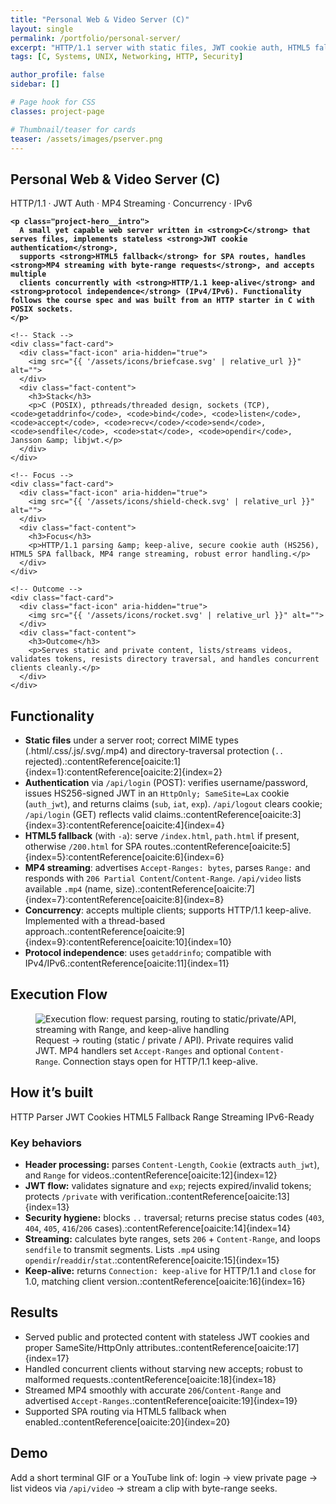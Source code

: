 ```yaml
---
title: "Personal Web & Video Server (C)"
layout: single
permalink: /portfolio/personal-server/
excerpt: "HTTP/1.1 server with static files, JWT cookie auth, HTML5 fallback, MP4 range streaming, concurrency, and IPv6 support."
tags: [C, Systems, UNIX, Networking, HTTP, Security]

author_profile: false
sidebar: []

# Page hook for CSS
classes: project-page

# Thumbnail/teaser for cards
teaser: /assets/images/pserver.png
---
```


<!-- HERO -->
<section class="project-hero">
  <div class="project-hero__inner">
    <h1 class="project-hero__title">Personal Web &amp; Video Server (C)</h1>
    <p class="project-hero__tagline">HTTP/1.1 · JWT Auth · MP4 Streaming · Concurrency · IPv6</p>

    <p class="project-hero__intro">
      A small yet capable web server written in <strong>C</strong> that serves files, implements stateless <strong>JWT cookie authentication</strong>,
      supports <strong>HTML5 fallback</strong> for SPA routes, handles <strong>MP4 streaming with byte-range requests</strong>, and accepts multiple
      clients concurrently with <strong>HTTP/1.1 keep-alive</strong> and <strong>protocol independence</strong> (IPv4/IPv6). Functionality follows the course spec and was built from an HTTP starter in C with POSIX sockets.
    </p>
  </div>
</section>

<style>
/* Match the hero code style you used on the shell page (no white pill) */
.project-hero code, .project-hero kbd {
  background: transparent !important;
  padding: 0 !important;
  border: 0 !important;
  box-shadow: none !important;
  font-family: inherit;
  font-weight: 700;
}
</style>

<!-- QUICK FACTS -->
<section class="facts">
  <div class="facts-grid">

    <!-- Stack -->
    <div class="fact-card">
      <div class="fact-icon" aria-hidden="true">
        <img src="{{ '/assets/icons/briefcase.svg' | relative_url }}" alt="">
      </div>
      <div class="fact-content">
        <h3>Stack</h3>
        <p>C (POSIX), pthreads/threaded design, sockets (TCP), <code>getaddrinfo</code>, <code>bind</code>, <code>listen</code>, <code>accept</code>, <code>recv</code>/<code>send</code>, <code>sendfile</code>, <code>stat</code>, <code>opendir</code>, Jansson &amp; libjwt.</p>
      </div>
    </div>

    <!-- Focus -->
    <div class="fact-card">
      <div class="fact-icon" aria-hidden="true">
        <img src="{{ '/assets/icons/shield-check.svg' | relative_url }}" alt="">
      </div>
      <div class="fact-content">
        <h3>Focus</h3>
        <p>HTTP/1.1 parsing &amp; keep-alive, secure cookie auth (HS256), HTML5 SPA fallback, MP4 range streaming, robust error handling.</p>
      </div>
    </div>

    <!-- Outcome -->
    <div class="fact-card">
      <div class="fact-icon" aria-hidden="true">
        <img src="{{ '/assets/icons/rocket.svg' | relative_url }}" alt="">
      </div>
      <div class="fact-content">
        <h3>Outcome</h3>
        <p>Serves static and private content, lists/streams videos, validates tokens, resists directory traversal, and handles concurrent clients cleanly.</p>
      </div>
    </div>

  </div>
</section>

<!-- FUNCTIONALITY -->
<section class="section-card">
  <h2>Functionality</h2>
  <ul>
    <li><strong>Static files</strong> under a server root; correct MIME types (.html/.css/.js/.svg/.mp4) and directory-traversal protection (<code>..</code> rejected).:contentReference[oaicite:1]{index=1}:contentReference[oaicite:2]{index=2}</li>
    <li><strong>Authentication</strong> via <code>/api/login</code> (POST): verifies username/password, issues HS256-signed JWT in an <code>HttpOnly; SameSite=Lax</code> cookie (<code>auth_jwt</code>), and returns claims (<code>sub</code>, <code>iat</code>, <code>exp</code>). <code>/api/logout</code> clears cookie; <code>/api/login</code> (GET) reflects valid claims.:contentReference[oaicite:3]{index=3}:contentReference[oaicite:4]{index=4}</li>
    <li><strong>HTML5 fallback</strong> (with <code>-a</code>): serve <code>/index.html</code>, <code>path.html</code> if present, otherwise <code>/200.html</code> for SPA routes.:contentReference[oaicite:5]{index=5}:contentReference[oaicite:6]{index=6}</li>
    <li><strong>MP4 streaming</strong>: advertises <code>Accept-Ranges: bytes</code>, parses <code>Range:</code> and responds with <code>206 Partial Content</code>/<code>Content-Range</code>. <code>/api/video</code> lists available <code>.mp4</code> (name, size).:contentReference[oaicite:7]{index=7}:contentReference[oaicite:8]{index=8}</li>
    <li><strong>Concurrency</strong>: accepts multiple clients; supports HTTP/1.1 keep-alive. Implemented with a thread-based approach.:contentReference[oaicite:9]{index=9}:contentReference[oaicite:10]{index=10}</li>
    <li><strong>Protocol independence</strong>: uses <code>getaddrinfo</code>; compatible with IPv4/IPv6.:contentReference[oaicite:11]{index=11}</li>
  </ul>
</section>

<!-- EXECUTION FLOW -->
<section class="section-card">
  <h2>Execution Flow</h2>
  <figure class="figure">
    <img src="{{ '/assets/images/pserver-flow.png' | relative_url }}" alt="Execution flow: request parsing, routing to static/private/API, streaming with Range, and keep-alive handling">
    <figcaption>Request → routing (static / private / API). Private requires valid JWT. MP4 handlers set <code>Accept-Ranges</code> and optional <code>Content-Range</code>. Connection stays open for HTTP/1.1 keep-alive.</figcaption>
  </figure>
</section>

<!-- HOW IT'S BUILT -->
<section class="section-card">
  <h2>How it’s built</h2>

  <div class="stack-badges">
    <span>HTTP Parser</span>
    <span>JWT Cookies</span>
    <span>HTML5 Fallback</span>
    <span>Range Streaming</span>
    <span>IPv6-Ready</span>
  </div>

  <h3>Key behaviors</h3>
  <ul>
    <li><strong>Header processing:</strong> parses <code>Content-Length</code>, <code>Cookie</code> (extracts <code>auth_jwt</code>), and <code>Range</code> for videos.:contentReference[oaicite:12]{index=12}</li>
    <li><strong>JWT flow:</strong> validates signature and <code>exp</code>; rejects expired/invalid tokens; protects <code>/private</code> with verification.:contentReference[oaicite:13]{index=13}</li>
    <li><strong>Security hygiene:</strong> blocks <code>..</code> traversal; returns precise status codes (<code>403</code>, <code>404</code>, <code>405</code>, <code>416</code>/<code>206</code> cases).:contentReference[oaicite:14]{index=14}</li>
    <li><strong>Streaming:</strong> calculates byte ranges, sets <code>206</code> + <code>Content-Range</code>, and loops <code>sendfile</code> to transmit segments. Lists <code>.mp4</code> using <code>opendir</code>/<code>readdir</code>/<code>stat</code>.:contentReference[oaicite:15]{index=15}</li>
    <li><strong>Keep-alive:</strong> returns <code>Connection: keep-alive</code> for HTTP/1.1 and <code>close</code> for 1.0, matching client version.:contentReference[oaicite:16]{index=16}</li>
  </ul>
</section>

<!-- RESULTS -->
<section class="section-card">
  <h2>Results</h2>
  <ul>
    <li>Served public and protected content with stateless JWT cookies and proper SameSite/HttpOnly attributes.:contentReference[oaicite:17]{index=17}</li>
    <li>Handled concurrent clients without starving new accepts; robust to malformed requests.:contentReference[oaicite:18]{index=18}</li>
    <li>Streamed MP4 smoothly with accurate <code>206</code>/<code>Content-Range</code> and advertised <code>Accept-Ranges</code>.:contentReference[oaicite:19]{index=19}</li>
    <li>Supported SPA routing via HTML5 fallback when enabled.:contentReference[oaicite:20]{index=20}</li>
  </ul>
</section>

<!-- (Optional) DEMO -->
<section class="section-card">
  <h2>Demo</h2>
  <p>Add a short terminal GIF or a YouTube link of: login → view private page → list videos via <code>/api/video</code> → stream a clip with byte-range seeks.</p>
</section>
